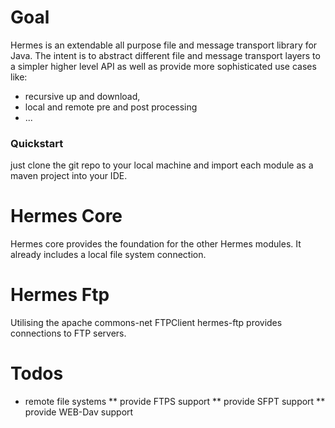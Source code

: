 # Goal
Hermes is an extendable all purpose file and message transport library for Java.
The intent is to abstract different file and message transport layers to a simpler higher level API
as well as provide more sophisticated use cases like:
* recursive up and download,
* local and remote pre and post processing
* ...

### Quickstart
just clone the git repo to your local machine and import each module as a maven project into your IDE.

# Hermes Core
Hermes core provides the foundation for the other Hermes modules. It already includes a local file system connection.

# Hermes Ftp
Utilising the apache commons-net FTPClient  hermes-ftp provides connections to FTP servers.

# Todos
* remote file systems
** provide FTPS support
** provide SFPT support
** provide WEB-Dav support
